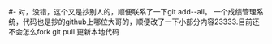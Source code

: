 #-
对，没错，这个又是抄别人的，顺便联系了一下git add--all。
一个成绩管理系统，代码也是抄的github上哪位大哥的，顺便改了一下小部分内容23333.目前还不会怎么fork
git pull 更新本地代码

